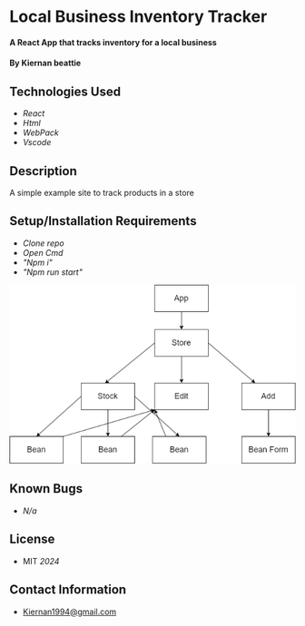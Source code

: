 # Local Business Inventory Tracker

#### A React App that tracks inventory for a local business

#### By Kiernan beattie

## Technologies Used

* _React_
* _Html_
* _WebPack_
* _Vscode_

##  Description

 A simple example site to track products in a store

## Setup/Installation Requirements

* _Clone repo_
* _Open Cmd_
* _"Npm i"_
* _"Npm run start"_

![Alt text](diagram.png)

## Known Bugs

* _N/a_

## License

* MIT _2024_

## Contact Information

* Kiernan1994@gmail.com